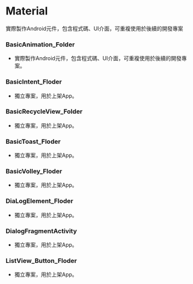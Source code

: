 # Material
實際製作Android元件，包含程式碼、UI介面，可重複使用於後續的開發專案

### BasicAnimation_Folder
* 實際製作Android元件，包含程式碼、UI介面，可重複使用於後續的開發專案。

### BasicIntent_Floder
* 獨立專案，用於上架App。 

### BasicRecycleView_Folder
* 獨立專案，用於上架App。 

### BasicToast_Floder
* 獨立專案，用於上架App。 

### BasicVolley_Floder
* 獨立專案，用於上架App。 

### DiaLogElement_Floder
* 獨立專案，用於上架App。 

### DialogFragmentActivity
* 獨立專案，用於上架App。 

### ListView_Button_Floder
* 獨立專案，用於上架App。 

